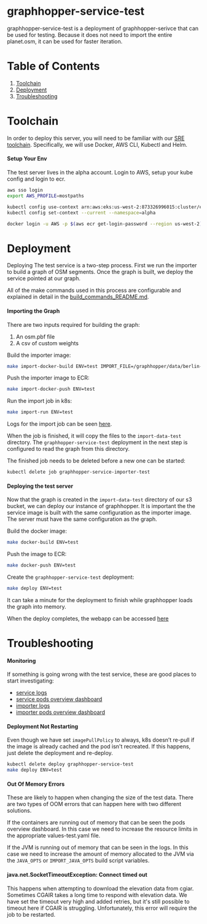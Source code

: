 # graphhopper-service-test

graphhopper-service-test is a deployment of graphhopper-serivce that can be used for testing. Because it does not need to import the entire planet.osm, it can be used for faster iteration.

# Table of Contents
1. [Toolchain](#toolchain)
2. [Deployment](#deployment)
3. [Troubleshooting](#troubleshooting)

# Toolchain

In order to deploy this server, you will need to be familiar with our [SRE toolchain](https://alltrails.atlassian.net/wiki/spaces/AE/pages/1647312980/Recommended+SRE+Toolchain). Specifically, we will use Docker, AWS CLI, Kubectl and Helm.

#### Setup Your Env

The test server lives in the alpha account. Login to AWS, setup your kube config and login to ecr.

```bash
aws sso login
export AWS_PROFILE=mostpaths

kubectl config use-context arn:aws:eks:us-west-2:873326996015:cluster/eks-alpha
kubectl config set-context --current --namespace=alpha

docker login -u AWS -p $(aws ecr get-login-password --region us-west-2) 873326996015.dkr.ecr.us-west-2.amazonaws.com
```

# Deployment

Deploying The test service is a two-step process. First we run the importer to build a graph of OSM segments. Once the graph is built, we deploy the service pointed at our graph.

All of the make commands used in this process are configurable and explained in detail in the [build_commands_README.md](build_commands_README.md).

#### Importing the Graph

There are two inputs required for building the graph:
1. An osm.pbf file
2. A csv of custom weights

Build the importer image:
```bash
make import-docker-build ENV=test IMPORT_FILE=/graphhopper/data/berlin-latest.osm.pbf IMPORT_CSV=/graphhopper/data/byot_custom_routing_weights.csv
```

Push the importer image to ECR:
```bash
make import-docker-push ENV=test
```

Run the import job in k8s:
```bash
make import-run ENV=test
```

Logs for the import job can be seen [here](https://app.datadoghq.com/logs?query=service%3Agraphhopper-service-importer%20image_tag%3Atest&agg_m=count&agg_m_source=base&agg_t=count&cols=host%2Cservice%2Cimage_tag&messageDisplay=inline&refresh_mode=sliding&storage=hot&stream_sort=time%2Cdesc&viz=stream&from_ts=1746644364946&to_ts=1746658764946&live=true).

When the job is finished, it will copy the files to the `import-data-test` directory. The `graphhopper-service-test` deployment in the next step is configured to read the graph from this directory.

The finished job needs to be deleted before a new one can be started:
```bash
kubectl delete job graphhopper-service-importer-test
```

#### Deploying the test server

Now that the graph is created in the `import-data-test` directory of our s3 bucket, we can deploy our instance of graphhopper. It is important the the service image is built with the same configuration as the importer image. The server must have the same configuration as the graph.

Build the docker image:
```bash
make docker-build ENV=test
```

Push the image to ECR:
```bash
make docker-push ENV=test
```

Create the `graphhopper-service-test` deployment:
```bash
make deploy ENV=test
```

It can take a minute for the deployment to finish while graphhopper loads the graph into memory.

When the deploy completes, the webapp can be accessed [here](https://alpha.mostpaths.com/api/alltrails/graphhopper-service-test/maps/?profile=hike&layer=OpenStreetMap)



# Troubleshooting

#### Monitoring

If something is going wrong with the test service, these are good places to start investigating:

* [service logs](https://app.datadoghq.com/logs?query=aws_account%3A873326996015%20service%3Agraphhopper%20image_tag%3Atest&agg_m=count&agg_m_source=base&agg_t=count&cols=host%2Cservice%2Cimage_tag&messageDisplay=inline&refresh_mode=sliding&storage=hot&stream_sort=time%2Cdesc&viz=stream&from_ts=1746671335742&to_ts=1746672235742&live=true)
* [service pods overview dashboard](https://app.datadoghq.com/dash/integration/Kubernetes%20-%20Pods?fromUser=true&refresh_mode=sliding&tpl_var_cluster%5B0%5D=eks-alpha&tpl_var_deployment%5B0%5D=graphhopper-service-test&from_ts=1746672780405&to_ts=1746673680405&live=true)
* [importer logs](https://app.datadoghq.com/logs?query=aws_account%3A873326996015%20service%3Agraphhopper-service-importer%20image_tag%3Atest&agg_m=count&agg_m_source=base&agg_t=count&cols=host%2Cservice%2Cimage_tag&messageDisplay=inline&refresh_mode=sliding&storage=hot&stream_sort=time%2Cdesc&viz=stream&from_ts=1746671335742&to_ts=1746672235742&live=true)
* [importer pods overview dashboard](https://app.datadoghq.com/dash/integration/Kubernetes%20-%20Pods?fromUser=true&refresh_mode=sliding&tpl_var_cluster%5B0%5D=eks-alpha&tpl_var_job%5B0%5D=graphhopper-service-importer-test&from_ts=1746587492655&to_ts=1746673892655&live=true)

#### Deployment Not Restarting

Even though we have set `imagePullPolicy` to always, k8s doesn’t re-pull if the image is already cached and the pod isn't recreated. If this happens, just delete the deployment and re-deploy.

```bash
kubectl delete deploy graphhopper-service-test
make deploy ENV=test
```

#### Out Of Memory Errors

These are likely to happen when changing the size of the test data. There are two types of OOM errors that can happen here with two different solutions.

If the containers are running out of memory that can be seen the pods overview dashboard. In this case we need to increase the resource limits in the appropriate values-test.yaml file.

If the JVM is running out of memory that can be seen in the logs. In this case we need to increase the amount of memory allocated to the JVM via the `JAVA_OPTS` or `IMPORT_JAVA_OPTS` build script variables.

#### java.net.SocketTimeoutException: Connect timed out

This happens when attempting to download the elevation data from cgiar. Sometimes CGAIR takes a long time to respond with elevation data.
We have set the timeout very high and added retries, but it's still possible to timeout here if CGAIR is struggling.
Unfortunately, this error will require the job to be restarted.